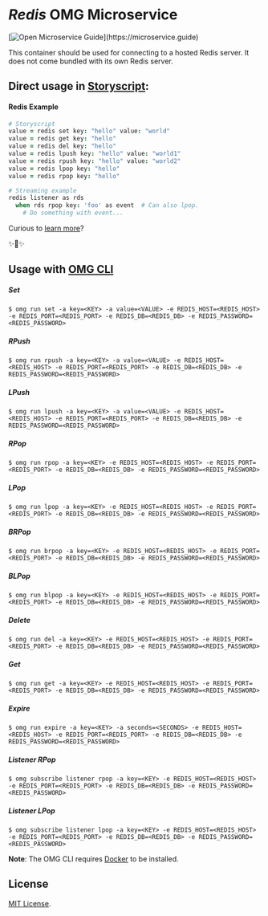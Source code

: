 # _Redis_ OMG Microservice

[![Open Microservice Guide](https://img.shields.io/badge/OMG%20Enabled-👍-green.svg?)](https://microservice.guide)

This container should be used for connecting to a hosted Redis server. It does not come bundled with its own Redis server.

## Direct usage in [Storyscript](https://storyscript.io/):

#### Redis Example
```coffee
# Storyscript
value = redis set key: "hello" value: "world"
value = redis get key: "hello"
value = redis del key: "hello"
value = redis lpush key: "hello" value: "world1"
value = redis rpush key: "hello" value: "world2"
value = redis lpop key: "hello"
value = redis rpop key: "hello"

# Streaming example
redis listener as rds
  when rds rpop key: 'foo' as event  # Can also lpop.
    # Do something with event...
```

Curious to [learn more](https://docs.storyscript.io/)?

✨🍰✨

## Usage with [OMG CLI](https://www.npmjs.com/package/omg)

##### Set
```shell
$ omg run set -a key=<KEY> -a value=<VALUE> -e REDIS_HOST=<REDIS_HOST> -e REDIS_PORT=<REDIS_PORT> -e REDIS_DB=<REDIS_DB> -e REDIS_PASSWORD=<REDIS_PASSWORD>
```
##### RPush
```shell
$ omg run rpush -a key=<KEY> -a value=<VALUE> -e REDIS_HOST=<REDIS_HOST> -e REDIS_PORT=<REDIS_PORT> -e REDIS_DB=<REDIS_DB> -e REDIS_PASSWORD=<REDIS_PASSWORD>
```
##### LPush
```shell
$ omg run lpush -a key=<KEY> -a value=<VALUE> -e REDIS_HOST=<REDIS_HOST> -e REDIS_PORT=<REDIS_PORT> -e REDIS_DB=<REDIS_DB> -e REDIS_PASSWORD=<REDIS_PASSWORD>
```
##### RPop
```shell
$ omg run rpop -a key=<KEY> -e REDIS_HOST=<REDIS_HOST> -e REDIS_PORT=<REDIS_PORT> -e REDIS_DB=<REDIS_DB> -e REDIS_PASSWORD=<REDIS_PASSWORD>
```
##### LPop
```shell
$ omg run lpop -a key=<KEY> -e REDIS_HOST=<REDIS_HOST> -e REDIS_PORT=<REDIS_PORT> -e REDIS_DB=<REDIS_DB> -e REDIS_PASSWORD=<REDIS_PASSWORD>
```
##### BRPop
```shell
$ omg run brpop -a key=<KEY> -e REDIS_HOST=<REDIS_HOST> -e REDIS_PORT=<REDIS_PORT> -e REDIS_DB=<REDIS_DB> -e REDIS_PASSWORD=<REDIS_PASSWORD>
```
##### BLPop
```shell
$ omg run blpop -a key=<KEY> -e REDIS_HOST=<REDIS_HOST> -e REDIS_PORT=<REDIS_PORT> -e REDIS_DB=<REDIS_DB> -e REDIS_PASSWORD=<REDIS_PASSWORD>
```
##### Delete
```shell
$ omg run del -a key=<KEY> -e REDIS_HOST=<REDIS_HOST> -e REDIS_PORT=<REDIS_PORT> -e REDIS_DB=<REDIS_DB> -e REDIS_PASSWORD=<REDIS_PASSWORD>
```
##### Get
```shell
$ omg run get -a key=<KEY> -e REDIS_HOST=<REDIS_HOST> -e REDIS_PORT=<REDIS_PORT> -e REDIS_DB=<REDIS_DB> -e REDIS_PASSWORD=<REDIS_PASSWORD>
```
##### Expire
```shell
$ omg run expire -a key=<KEY> -a seconds=<SECONDS> -e REDIS_HOST=<REDIS_HOST> -e REDIS_PORT=<REDIS_PORT> -e REDIS_DB=<REDIS_DB> -e REDIS_PASSWORD=<REDIS_PASSWORD>
```
##### Listener RPop
```shell
$ omg subscribe listener rpop -a key=<KEY> -e REDIS_HOST=<REDIS_HOST> -e REDIS_PORT=<REDIS_PORT> -e REDIS_DB=<REDIS_DB> -e REDIS_PASSWORD=<REDIS_PASSWORD>
```
##### Listener LPop
```shell
$ omg subscribe listener lpop -a key=<KEY> -e REDIS_HOST=<REDIS_HOST> -e REDIS_PORT=<REDIS_PORT> -e REDIS_DB=<REDIS_DB> -e REDIS_PASSWORD=<REDIS_PASSWORD>
```
**Note**: The OMG CLI requires [Docker](https://docs.docker.com/install/) to be installed.

## License
[MIT License](https://github.com/omg-services/redis/blob/master/LICENSE).

